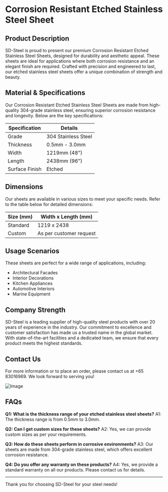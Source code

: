 # Corrosion Resistant Etched Stainless Steel Sheet

## Product Description
SD-Steel is proud to present our premium Corrosion Resistant Etched Stainless Steel Sheets, designed for durability and aesthetic appeal. These sheets are ideal for applications where both corrosion resistance and an elegant finish are required. Crafted with precision and engineered to last, our etched stainless steel sheets offer a unique combination of strength and beauty.

## Material & Specifications
Our Corrosion Resistant Etched Stainless Steel Sheets are made from high-quality 304-grade stainless steel, ensuring superior corrosion resistance and longevity. Below are the key specifications:

| Specification | Details                |
|---------------|------------------------|
| Grade         | 304 Stainless Steel    |
| Thickness     | 0.5mm - 3.0mm          |
| Width         | 1219mm (48")           |
| Length        | 2438mm (96")           |
| Surface Finish| Etched                 |

## Dimensions
Our sheets are available in various sizes to meet your specific needs. Refer to the table below for detailed dimensions:

| Size (mm) | Width x Length (mm)   |
|-----------|-----------------------|
| Standard  | 1219 x 2438           |
| Custom    | As per customer request |

## Usage Scenarios
These sheets are perfect for a wide range of applications, including:
- Architectural Facades
- Interior Decorations
- Kitchen Appliances
- Automotive Interiors
- Marine Equipment

## Company Strength
SD-Steel is a leading supplier of high-quality steel products with over 20 years of experience in the industry. Our commitment to excellence and customer satisfaction has made us a trusted name in the global market. With state-of-the-art facilities and a dedicated team, we ensure that every product meets the highest standards.

## Contact Us
For more information or to place an order, please contact us at +65 83016969. We look forward to serving you!

![Image](https://github.com/user-attachments/assets/2567258e-e124-4816-932d-1809bd27ef0b)

## FAQs
**Q1: What is the thickness range of your etched stainless steel sheets?**
A1: The thickness range is from 0.5mm to 3.0mm.

**Q2: Can I get custom sizes for these sheets?**
A2: Yes, we can provide custom sizes as per your requirements.

**Q3: How do these sheets perform in corrosive environments?**
A3: Our sheets are made from 304-grade stainless steel, which offers excellent corrosion resistance.

**Q4: Do you offer any warranty on these products?**
A4: Yes, we provide a standard warranty on all our products. Please contact us for details.

---

Thank you for choosing SD-Steel for your steel needs!